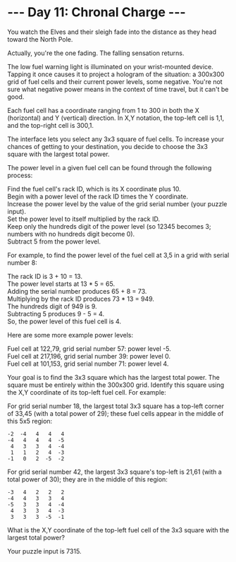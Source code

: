 # --- Day 11: Chronal Charge ---
You watch the Elves and their sleigh fade into the distance as they head toward the North Pole.

Actually, you're the one fading. The falling sensation returns.

The low fuel warning light is illuminated on your wrist-mounted device. Tapping it once causes it to project a hologram of the situation: a 300x300 grid of fuel cells and their current power levels, some negative. You're not sure what negative power means in the context of time travel, but it can't be good.

Each fuel cell has a coordinate ranging from 1 to 300 in both the X (horizontal) and Y (vertical) direction. In X,Y notation, the top-left cell is 1,1, and the top-right cell is 300,1.

The interface lets you select any 3x3 square of fuel cells. To increase your chances of getting to your destination, you decide to choose the 3x3 square with the largest total power.

The power level in a given fuel cell can be found through the following process:

Find the fuel cell's rack ID, which is its X coordinate plus 10.  
Begin with a power level of the rack ID times the Y coordinate.  
Increase the power level by the value of the grid serial number (your puzzle input).  
Set the power level to itself multiplied by the rack ID.  
Keep only the hundreds digit of the power level (so 12345 becomes 3; numbers with no hundreds digit become 0).  
Subtract 5 from the power level.  

For example, to find the power level of the fuel cell at 3,5 in a grid with serial number 8:

The rack ID is 3 + 10 = 13.  
The power level starts at 13 * 5 = 65.  
Adding the serial number produces 65 + 8 = 73.  
Multiplying by the rack ID produces 73 * 13 = 949.  
The hundreds digit of 949 is 9.  
Subtracting 5 produces 9 - 5 = 4.  
So, the power level of this fuel cell is 4.  

Here are some more example power levels:

Fuel cell at  122,79, grid serial number 57: power level -5.  
Fuel cell at 217,196, grid serial number 39: power level  0.  
Fuel cell at 101,153, grid serial number 71: power level  4.

Your goal is to find the 3x3 square which has the largest total power. The square must be entirely within the 300x300 grid. Identify this square using the X,Y coordinate of its top-left fuel cell. For example:

For grid serial number 18, the largest total 3x3 square has a top-left corner of 33,45 (with a total power of 29); these fuel cells appear in the middle of this 5x5 region:
```
-2  -4   4   4   4
-4   4   4   4  -5
 4   3   3   4  -4
 1   1   2   4  -3
-1   0   2  -5  -2
```
For grid serial number 42, the largest 3x3 square's top-left is 21,61 (with a total power of 30); they are in the middle of this region:
```
-3   4   2   2   2
-4   4   3   3   4
-5   3   3   4  -4
 4   3   3   4  -3
 3   3   3  -5  -1
 ```
What is the X,Y coordinate of the top-left fuel cell of the 3x3 square with the largest total power?

Your puzzle input is 7315.